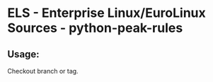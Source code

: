 # ELS - Enterprise Linux/EuroLinux Sources - python-peak-rules 
## Usage:
  Checkout branch or tag.
